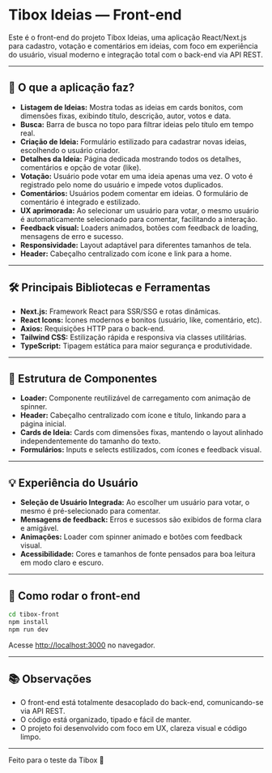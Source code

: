 # Tibox Ideias — Front-end

Este é o front-end do projeto Tibox Ideias, uma aplicação React/Next.js para cadastro, votação e comentários em ideias, com foco em experiência do usuário, visual moderno e integração total com o back-end via API REST.

---

## 🚀 O que a aplicação faz?

- **Listagem de Ideias:** Mostra todas as ideias em cards bonitos, com dimensões fixas, exibindo título, descrição, autor, votos e data.
- **Busca:** Barra de busca no topo para filtrar ideias pelo título em tempo real.
- **Criação de Ideia:** Formulário estilizado para cadastrar novas ideias, escolhendo o usuário criador.
- **Detalhes da Ideia:** Página dedicada mostrando todos os detalhes, comentários e opção de votar (like).
- **Votação:** Usuário pode votar em uma ideia apenas uma vez. O voto é registrado pelo nome do usuário e impede votos duplicados.
- **Comentários:** Usuários podem comentar em ideias. O formulário de comentário é integrado e estilizado.
- **UX aprimorada:** Ao selecionar um usuário para votar, o mesmo usuário é automaticamente selecionado para comentar, facilitando a interação.
- **Feedback visual:** Loaders animados, botões com feedback de loading, mensagens de erro e sucesso.
- **Responsividade:** Layout adaptável para diferentes tamanhos de tela.
- **Header:** Cabeçalho centralizado com ícone e link para a home.

---

## 🛠️ Principais Bibliotecas e Ferramentas

- **Next.js:** Framework React para SSR/SSG e rotas dinâmicas.
- **React Icons:** Ícones modernos e bonitos (usuário, like, comentário, etc).
- **Axios:** Requisições HTTP para o back-end.
- **Tailwind CSS:** Estilização rápida e responsiva via classes utilitárias.
- **TypeScript:** Tipagem estática para maior segurança e produtividade.

---

## 📁 Estrutura de Componentes

- **Loader:** Componente reutilizável de carregamento com animação de spinner.
- **Header:** Cabeçalho centralizado com ícone e título, linkando para a página inicial.
- **Cards de Ideia:** Cards com dimensões fixas, mantendo o layout alinhado independentemente do tamanho do texto.
- **Formulários:** Inputs e selects estilizados, com ícones e feedback visual.

---

## 💡 Experiência do Usuário

- **Seleção de Usuário Integrada:** Ao escolher um usuário para votar, o mesmo é pré-selecionado para comentar.
- **Mensagens de feedback:** Erros e sucessos são exibidos de forma clara e amigável.
- **Animações:** Loader com spinner animado e botões com feedback visual.
- **Acessibilidade:** Cores e tamanhos de fonte pensados para boa leitura em modo claro e escuro.

---

## 🔗 Como rodar o front-end

```bash
cd tibox-front
npm install
npm run dev
```

Acesse [http://localhost:3000](http://localhost:3000) no navegador.

---

## 📚 Observações

- O front-end está totalmente desacoplado do back-end, comunicando-se via API REST.
- O código está organizado, tipado e fácil de manter.
- O projeto foi desenvolvido com foco em UX, clareza visual e código limpo.

---

Feito para o teste da Tibox 🚀
